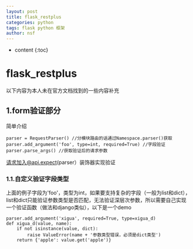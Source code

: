 ```yaml
---
layout: post
title: flask_restplus
categories: python
tags: flask python 框架
author: nsf
---
```


* content
{:toc}

# flask_restplus



[官方文档]: https://flask-restplus.readthedocs.io/

以下内容为本人未在官方文档找到的一些内容补充

## 1.form验证部分

简单介绍

```
parser = RequestParser() //分模块路由的话通过Namespace.parser()获取
parser.add_argument('foo', type=int, required=True) //字段验证
parser.parse_args() //获取验证后的请求参数
```

请求加入@api.expect(parser）装饰器实现验证

### 1.1.自定义验证字段类型

上面的例子字段为'foo'，类型为int，如果要支持复杂的字段（一般为list和dict），list和dict只能验证参数类型是否匹配，无法验证深层次参数，所以需要自己实现一个验证函数（做法和django类似），以下是一个demo

```
parser.add_argument('xigua', required=True, type=xigua_d)
def xigua_d(value, name):
    if not isinstance(value, dict):
        raise ValueError(name + '参数类型错误，必须是dict类型')
    return {'apple': value.get('apple')}
```



